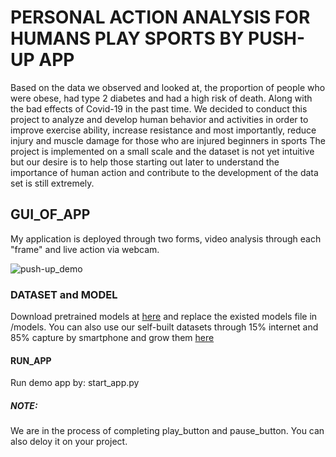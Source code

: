 # PERSONAL ACTION ANALYSIS FOR HUMANS PLAY SPORTS BY PUSH-UP APP
Based on the data we observed and looked at, the proportion of people who were obese, had type 2 diabetes and had a high risk of death.
Along with the bad effects of Covid-19 in the past time. We decided to conduct this project to analyze and develop human behavior and 
activities in order to improve exercise ability, increase resistance and most importantly, reduce injury and muscle damage for those 
who are injured beginners in sports The project is implemented on a small scale and the dataset is not yet intuitive but our desire is
to help those starting out later to understand the importance of human action and contribute to the development of the data set is still extremely.

## GUI_OF_APP
My application is deployed through two forms, video analysis through each "frame" and live action via webcam.

![push-up_demo](https://user-images.githubusercontent.com/85697315/180020713-8c981e3d-61ca-4f51-a64b-6b97cc693c51.png)
### DATASET and MODEL
Download pretrained models at [here](https://drive.google.com/drive/u/0/folders/1SHuN5DJgEalW3lgJzRJs-yUP62KvKXAN) and replace the existed models file in /models.
You can also use our self-built datasets through 15% internet and 85% capture by smartphone and grow them [here](https://drive.google.com/drive/u/0/folders/1eKqKVRE_oCc-d0IE9Rc5kfJNIhZ8QXAa)
#### RUN_APP
Run demo app by: start_app.py
##### NOTE:
We are in the process of completing play_button and pause_button. You can also deloy it on your project.
